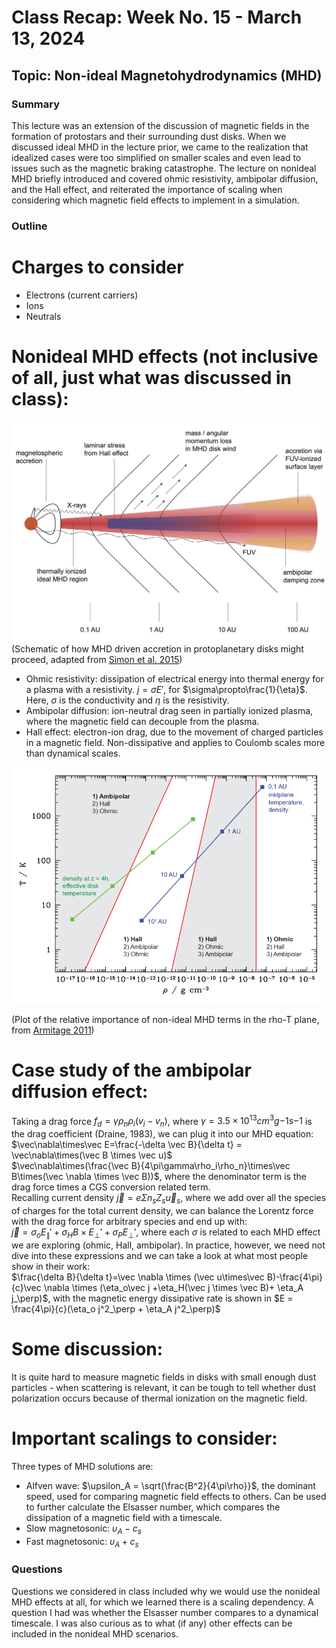 # Class Recap: Week No. 15 - March 13, 2024
## Topic: Non-ideal Magnetohydrodynamics (MHD)

### Summary

This lecture was an extension of the discussion of magnetic fields in the formation of protostars and their surrounding dust disks. When we discussed ideal MHD in the lecture prior, we came to the realization that idealized cases were too simplified on smaller scales and even lead to issues such as the magnetic braking catastrophe. The lecture on nonideal MHD briefly introduced and covered ohmic resistivity, ambipolar diffusion, and the Hall effect, and reiterated the importance of scaling when considering which magnetic field effects to implement in a simulation.


### Outline 
# Charges to consider
+ Electrons (current carriers)
+ Ions
+ Neutrals

# Nonideal MHD effects (not inclusive of all, just what was discussed in class):

![Schematic for MHD driven accretion](Simonetal2015.png)
(Schematic of how MHD driven accretion in protoplanetary disks might proceed, adapted from [Simon et al. 2015](https://ui.adsabs.harvard.edu/abs/2015MNRAS.454.1117S/abstract))
+ Ohmic resistivity: dissipation of electrical energy into thermal energy for a plasma with a resistivity. $j=\sigma{E}'$, for $\sigma\propto\frac{1}{\eta}$. Here, $\sigma$ is the conductivity and $\eta$ is the resistivity.
+ Ambipolar diffusion: ion-neutral drag seen in partially ionized plasma, where the magnetic field can decouple from the plasma.
+ Hall effect: electron-ion drag, due to the movement of charged particles in a magnetic field. Non-dissipative and applies to Coulomb scales more than dynamical scales.

![Plot of relative importance of non-ideal MHD terms is shown in the rho-T plane](Armitage2011.png)

(Plot of the relative importance of non-ideal MHD terms in the rho-T plane, from [Armitage 2011](https://ui.adsabs.harvard.edu/abs/2011ARA%26A..49..195A/abstract))

# Case study of the ambipolar diffusion effect:
Taking a drag force $f_{d}=\gamma\rho_{n}\rho_{i}(v_{i}-v_{n})$, where $\gamma = 3.5\times10^{13} cm^{3}g{-1}s{-1}$ is the drag coefficient (Draine, 1983), we can plug it into our MHD equation: <br>
$\vec\nabla\times\vec E=\frac{-\delta \vec B}{\delta t} = \vec\nabla\times(\vec B \times \vec u)$ <br>
$\vec\nabla\times(\frac{\vec B}{4\pi\gamma\rho_i\rho_n}\times\vec B\times(\vec \nabla \times \vec B))$, where the denominator term is the drag force times a CGS conversion related term. <br>
Recalling current density $\vec j = e\Sigma n_s Z_s \vec u_s$, where we add over all the species of charges for the total current density, we can balance the Lorentz force with the drag force for arbitrary species and end up with: <br>
$\vec j = \sigma_o{E_\parallel }'+\sigma_HB\times{E_\perp}'+\sigma_P{E_\perp}'$, where each $\sigma$ is related to each MHD effect we are exploring (ohmic, Hall, ambipolar). In practice, however, we need not dive into these expressions and we can take a look at what most people show in their work: <br>
$\frac{\delta B}{\delta t}=\vec \nabla \times (\vec u\times\vec B)-\frac{4\pi}{c}\vec \nabla \times (\eta_o\vec j +\eta_H(\vec j \times \vec B)+ \eta_A j_\perp)$, with the magnetic energy dissipative rate is shown in $E = \frac{4\pi}{c}(\eta_o j^2_\perp + \eta_A j^2_\perp)$

# Some discussion:
It is quite hard to measure magnetic fields in disks with small enough dust particles - when scattering is relevant, it can be tough to tell whether dust polarization occurs because of thermal ionization on the magnetic field.

# Important scalings to consider:
Three types of MHD solutions are:
+ Alfven wave: $\upsilon_A = \sqrt{\frac{B^2}{4\pi\rho}}$, the dominant speed, used for comparing magnetic field effects to others. Can be used to further calculate the Elsasser number, which compares the dissipation of a magnetic field with a timescale.
+ Slow magnetosonic: $\upsilon_A - c_s$
+ Fast magnetosonic: $\upsilon_A + c_s$

### Questions 
Questions we considered in class included why we would use the nonideal MHD effects at all, for which we learned there is a scaling dependency. A question I had was whether the Elsasser number compares to a dynamical timescale. I was also curious as to what (if any) other effects can be included in the nonideal MHD scenarios.


